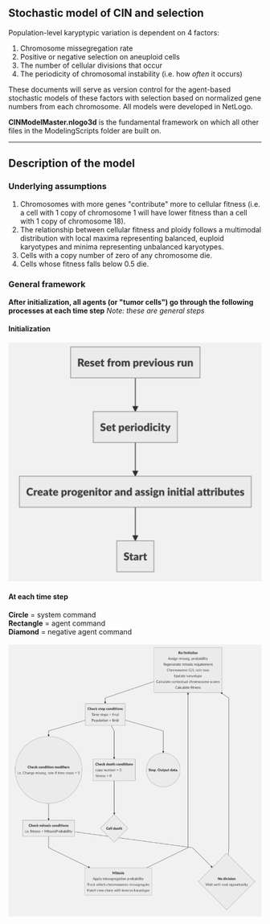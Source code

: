 ## Stochastic model of CIN and selection
Population-level karyptypic variation is dependent on 4 factors:<br>
1. Chromosome missegregation rate
2. Positive or negative selection on aneuploid cells
3. The number of cellular divisions that occur
4. The periodicity of chromosomal instability (i.e. how *often* it occurs)

These documents will serve as version control for the agent-based stochastic models of these factors with selection based on normalized gene numbers from each chromosome. All models were developed in NetLogo. 

**CINModelMaster.nlogo3d** is the fundamental framework on which all other files in the ModelingScripts folder are built on.

---
## Description of the model
### Underlying assumptions
1. Chromosomes with more genes "contribute" more to cellular fitness (i.e. a cell with 1 copy of chromosome 1 will have lower fitness than a cell with 1 copy of chromosome 18).
2. The relationship between cellular fitness and ploidy follows a multimodal distribution with local maxima representing balanced, euploid karyotypes and minima representing unbalanced karyotypes. 
3. Cells with a copy number of zero of any chromosome die.
4. Cells whose fitness falls below 0.5 die. 

### General framework
**After initialization, all agents (or "tumor cells") go through the following processes at each time step**
*Note: these are general steps*
#### Initialization
![Initialization](/Images/InitializationProcedure.png)
#### At each time step
**Circle** = system command<br>
**Rectangle** = agent command<br>
**Diamond** = negative agent command<br><br>
![Iteration](/Images/IterationProcedure.png)
